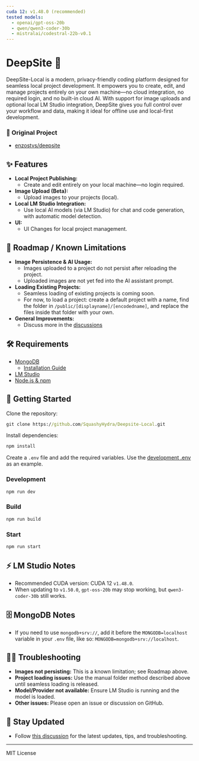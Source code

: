 ```yaml
---
cuda 12: v1.48.0 (recommended)
tested models:
  - openai/gpt-oss-20b
  - qwen/qwen3-coder-30b
  - mistralai/codestral-22b-v0.1
---
```


# DeepSite 🐳

DeepSite-Local is a modern, privacy-friendly coding platform designed for seamless local project development. It empowers you to create, edit, and manage projects entirely on your own machine—no cloud integration, no required login, and no built-in cloud AI. With support for image uploads and optional local LM Studio integration, DeepSite gives you full control over your workflow and data, making it ideal for offline use and local-first development.

### 📜 Original Project
  - [enzostvs/deepsite](https://huggingface.co/spaces/enzostvs/deepsite/tree/main)


## ✨ Features

- **Local Project Publishing:**
  - Create and edit entirely on your local machine—no login required.
- **Image Upload (Beta):**
  - Upload images to your projects (local).
- **Local LM Studio Integration:**
  - Use local AI models (via LM Studio) for chat and code generation, with automatic model detection.
- **UI:**
  - UI Changes for local project management.

## 🚧 Roadmap / Known Limitations

- **Image Persistence & AI Usage:**
  - Images uploaded to a project do not persist after reloading the project.
  - Uploaded images are not yet fed into the AI assistant prompt.
- **Loading Existing Projects:**
  - Seamless loading of existing projects is coming soon.
  - For now, to load a project: create a default project with a name, find the folder in `/public/[displayname]/[encodedname]`, and replace the files inside that folder with your own.
- **General Improvements:**
  - Discuss more in the [discussions](#-stay-updated)

## 🛠 Requirements

- [MongoDB](https://www.mongodb.com/try/download/community)
  - [Installation Guide](https://www.mongodb.com/docs/manual/administration/install-community/)
- [LM Studio](https://lmstudio.ai)
- [Node.js & npm](https://nodejs.org/en/download)

## 🚀 Getting Started

Clone the repository:
```bat
git clone https://github.com/SquashyHydra/Deepsite-Local.git
```
Install dependencies:
```bat
npm install
```
Create a `.env` file and add the required variables. Use the [development .env](https://github.com/SquashyHydra/Deepsite-Local/blob/main/.env) as an example.

### Development
```bat
npm run dev
```
### Build
```bat
npm run build
```
### Start
```bat
npm run start
```

## ⚡ LM Studio Notes

- Recommended CUDA version: CUDA 12 `v1.48.0`.
- When updating to `v1.50.0`, `gpt-oss-20b` may stop working, but `qwen3-coder-30b` still works.

## 🗄️ MongoDB Notes

- If you need to use `mongodb+srv://`, add it before the `MONGODB=localhost` variable in your `.env` file, like so: `MONGODB=mongodb+srv://localhost`.

## 🧑‍💻 Troubleshooting

- **Images not persisting:** This is a known limitation; see Roadmap above.
- **Project loading issues:** Use the manual folder method described above until seamless loading is released.
- **Model/Provider not available:** Ensure LM Studio is running and the model is loaded.
- **Other issues:** Please open an issue or discussion on GitHub.

## 📅 Stay Updated

- Follow [this discussion](https://github.com/SquashyHydra/Deepsite-Local/discussions) for the latest updates, tips, and troubleshooting.

---

MIT License